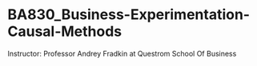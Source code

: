 # BA830_Business-Experimentation-Causal-Methods
Instructor: Professor Andrey Fradkin at Questrom School Of Business 
